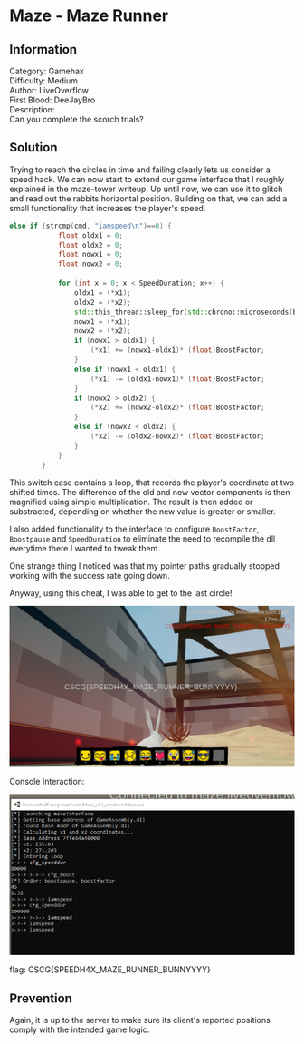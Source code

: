 # Maze - Maze Runner

## Information
Category: Gamehax   
Difficulty: Medium   
Author: LiveOverflow   
First Blood: DeeJayBro   
Description:   
Can you complete the scorch trials?

## Solution

Trying to reach the circles in time and failing clearly lets us consider a speed hack. We can now start to extend our game interface that I roughly explained in the maze-tower
writeup. Up until now, we can use it to glitch and read out the rabbits horizontal position. Building on that, we can add a small functionality that increases the player's 
speed. 

```c++
else if (strcmp(cmd, "iamspeed\n")==0) {
			float oldx1 = 0;
			float oldx2 = 0;
			float nowx1 = 0;
			float nowx2 = 0;

			for (int x = 0; x < SpeedDuration; x++) {
				oldx1 = (*x1);
				oldx2 = (*x2);
				std::this_thread::sleep_for(std::chrono::microseconds(Boostpause));
				nowx1 = (*x1);
				nowx2 = (*x2);
				if (nowx1 > oldx1) {
					(*x1) += (nowx1-oldx1)* (float)BoostFactor;
				}
				else if (nowx1 < oldx1) {
					(*x1) -= (oldx1-nowx1)* (float)BoostFactor;
				}
				if (nowx2 > oldx2) {
					(*x2) += (nowx2-oldx2)* (float)BoostFactor;
				}
				else if (nowx2 < oldx2) {
					(*x2) -= (oldx2-nowx2)* (float)BoostFactor;
				}
			}
		}
```

This switch case contains a loop, that records the player's coordinate at two shifted times. The difference of the old and new vector components is then magnified using simple 
multiplication. The result is then added or substracted, depending on whether the new value is greater or smaller.

I also added functionality to the interface to configure `BoostFactor`, `Boostpause` and `SpeedDuration` to eliminate the need to recompile the dll 
everytime there I wanted to tweak them. 

One strange thing I noticed was that my pointer paths gradually stopped working with the success rate going down.

Anyway, using this cheat, I was able to get to the last circle!

![](flag.png)


Console Interaction:

![](console.png)


flag: CSCG{SPEEDH4X_MAZE_RUNNER_BUNNYYYY}

## Prevention

Again, it is up to the server to make sure its client's reported positions comply with the intended game logic.